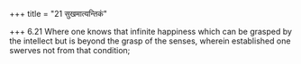 +++
title = "21 सुखमात्यन्तिकं"

+++
6.21 Where one knows that infinite happiness which can be grasped by the
intellect but is beyond the grasp of the senses, wherein established one
swerves not from that condition;
